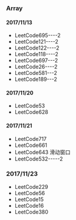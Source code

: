 ### Array

#### 2017/11/13

* LeetCode695----2
* LeetCode121----2
* LeetCode122----2
* LeetCode118----2
* LeetCode697---2
* LeetCode26----2
* LeetCode581---2
* LeetCode189---2


#### 2017/11/20

* LeetCode53
* LeetCode628


#### 2017/11/21

* LeetCode717
* LeetCode661
* LeetCode643  滑动窗口
* LeetCode532-----2

### 2017/11/23

* LeetCode229
* LeetCode56
* LeetCode15
* LeetCode16
* LeetCode380

